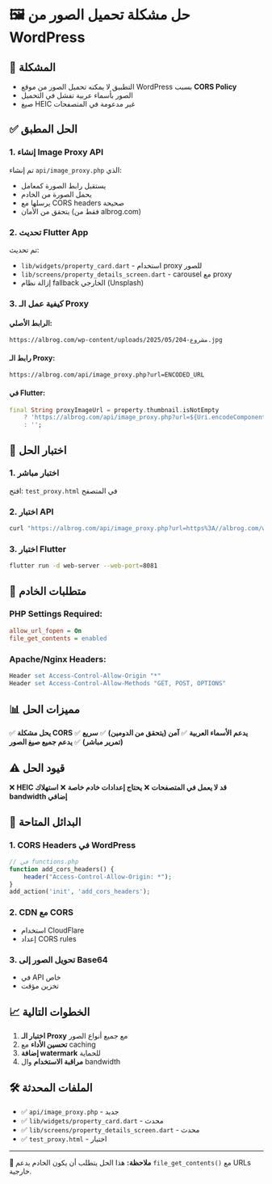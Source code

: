 # 🖼️ حل مشكلة تحميل الصور من WordPress

## 🚨 المشكلة
- التطبيق لا يمكنه تحميل الصور من موقع WordPress بسبب **CORS Policy**
- الصور بأسماء عربية تفشل في التحميل
- صيغ HEIC غير مدعومة في المتصفحات

## ✅ الحل المطبق

### 1. **إنشاء Image Proxy API**
تم إنشاء `api/image_proxy.php` الذي:
- يستقبل رابط الصورة كمعامل
- يحمل الصورة من الخادم
- يرسلها مع CORS headers صحيحة
- يتحقق من الأمان (فقط من albrog.com)

### 2. **تحديث Flutter App**
تم تحديث:
- `lib/widgets/property_card.dart` - استخدام proxy للصور
- `lib/screens/property_details_screen.dart` - carousel مع proxy
- إزالة نظام fallback الخارجي (Unsplash)

### 3. **كيفية عمل الـ Proxy**

#### الرابط الأصلي:
```
https://albrog.com/wp-content/uploads/2025/05/مشروع-204.jpg
```

#### رابط الـ Proxy:
```
https://albrog.com/api/image_proxy.php?url=ENCODED_URL
```

#### في Flutter:
```dart
final String proxyImageUrl = property.thumbnail.isNotEmpty 
    ? 'https://albrog.com/api/image_proxy.php?url=${Uri.encodeComponent(property.thumbnail)}'
    : '';
```

## 🧪 اختبار الحل

### 1. **اختبار مباشر**
افتح: `test_proxy.html` في المتصفح

### 2. **اختبار API**
```bash
curl "https://albrog.com/api/image_proxy.php?url=https%3A//albrog.com/wp-content/uploads/2025/05/206.jpg"
```

### 3. **اختبار Flutter**
```bash
flutter run -d web-server --web-port=8081
```

## 🔧 متطلبات الخادم

### PHP Settings Required:
```ini
allow_url_fopen = On
file_get_contents = enabled
```

### Apache/Nginx Headers:
```apache
Header set Access-Control-Allow-Origin "*"
Header set Access-Control-Allow-Methods "GET, POST, OPTIONS"
```

## 📊 مميزات الحل

✅ **يحل مشكلة CORS**
✅ **يدعم الأسماء العربية**
✅ **آمن (يتحقق من الدومين)**
✅ **سريع (تمرير مباشر)**
✅ **يدعم جميع صيغ الصور**

## ⚠️ قيود الحل

❌ **HEIC قد لا يعمل في المتصفحات**
❌ **يحتاج إعدادات خادم خاصة**
❌ **استهلاك bandwidth إضافي**

## 🔄 البدائل المتاحة

### 1. **CORS Headers في WordPress**
```php
// في functions.php
function add_cors_headers() {
    header("Access-Control-Allow-Origin: *");
}
add_action('init', 'add_cors_headers');
```

### 2. **CDN مع CORS**
- استخدام CloudFlare
- إعداد CORS rules

### 3. **تحويل الصور إلى Base64**
- في API خاص
- تخزين مؤقت

## 📈 الخطوات التالية

1. **اختبار الـ Proxy** مع جميع أنواع الصور
2. **تحسين الأداء** مع caching
3. **إضافة watermark** للحماية
4. **مراقبة الاستخدام** وال bandwidth

## 🛠️ الملفات المحدثة

- ✅ `api/image_proxy.php` - جديد
- ✅ `lib/widgets/property_card.dart` - محدث
- ✅ `lib/screens/property_details_screen.dart` - محدث
- ✅ `test_proxy.html` - اختبار

---

**📝 ملاحظة:** هذا الحل يتطلب أن يكون الخادم يدعم `file_get_contents()` مع URLs خارجية. 